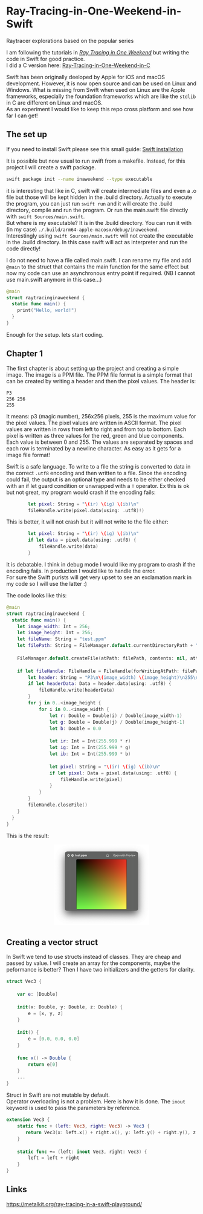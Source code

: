 # Ray-Tracing-in-One-Weekend-in-Swift
Raytracer explorations based on the popular series 

I am following the tutorials in [_Ray Tracing in One Weekend_](https://raytracing.github.io/books/RayTracingInOneWeekend.html) but writing the code in Swift for good practice.  
I did a C version here: [Ray-Tracing-in-One-Weekend-in-C](https://github.com/multitudes/Ray-Tracing-in-One-Weekend-in-C)

Swift has been originally deeloped by Apple for iOS and macOS development. However, it is now open source and can be used on Linux and Windows. What is missing from Swift when used on Linux are the Apple frameworks, especially the foundation frameworks which are like the `stdlib` in C are different on Linux and macOS.  
As an experiment I would like to keep this repo cross platform and see how far I can get! 

## The set up

If you need to install Swift please see this small guide: [Swift installation](swift.md)

It is possible but now usual to run swift from a makefile. Instead, for this project I will create a swift package.
```bash
swift package init --name inaweekend --type executable
```

it is interesting that like in C, swift will create intermediate files and even a .o file but those will be kept hidden in the .build directory. Actually to execute the program, you can just run `swift run` and it will create the .build directory, compile and run the program.
Or run the main.swift file directly with `swift Sources/main.swift`.  
But where is my executable? It is in the .build directory. You can run it with (in my case) `./.build/arm64-apple-macosx/debug/inaweekend`.  
Interestingly using `swift Sources/main.swift` will not create the executable in the .build directory. In this case swift will act as interpreter and run the code directly!

I do not need to have a file called main.swift. I can rename my file and add `@main` to the struct that contains the main function for the same effect but now my code can use an asynchronous entry point if required.  (NB I cannot use main.swift anymore in this case...)
```swift
@main
struct raytracinginaweekend {
  static func main() {
    print("Hello, world!")
  }
}
```

Enough for the setup. lets start coding.

## Chapter 1
The first chapter is about setting up the project and creating a simple image. The image is a PPM file. The PPM file format is a simple format that can be created by writing a header and then the pixel values. The header is:
```
P3
256 256
255
```
It means: p3 (magic number), 256x256 pixels, 255 is the maximum value for the pixel values. The pixel values are written in ASCII format. The pixel values are written in rows from left to right and from top to bottom. Each pixel is written as three values for the red, green and blue components. Each value is between 0 and 255. The values are separated by spaces and each row is terminated by a newline character.
As easy as it gets for a image file format!

Swift is a safe language. To write to a file the string is converted to data in the correct `.utf8` encoding and then written to a file. Since the encoding could fail, the output is an optional type and needs to be either checked with an if let guard condition or unwrapped with a `!` operator. Ex this is ok but not great, my program would crash if the encoding fails:
```swift
		let pixel: String = "\(ir) \(ig) \(ib)\n"
		fileHandle.write(pixel.data(using: .utf8)!)
```
This is better, it will not crash but it will not write to the file either:
```swift
		let pixel: String = "\(ir) \(ig) \(ib)\n"
		if let data = pixel.data(using: .utf8) {
			fileHandle.write(data)
		}
```
It is debatable. I think in debug mode I would like my program to crash if the encoding fails. In production I would like to handle the error.  
For sure the Swift purists will get very upset to see an exclamation mark in my code so I will use the latter :)

The code looks like this:
```swift
@main
struct raytracinginaweekend {
  static func main() {
    let image_width: Int = 256;
    let image_height: Int = 256;
	let fileName: String = "test.ppm"
	let filePath: String = FileManager.default.currentDirectoryPath + "/" + fileName
	
	FileManager.default.createFile(atPath: filePath, contents: nil, attributes: nil)
	
	if let fileHandle: FileHandle = FileHandle(forWritingAtPath: filePath) {
		let header: String = "P3\n\(image_width) \(image_height)\n255\n"
		if let headerData: Data = header.data(using: .utf8) {
			fileHandle.write(headerData)
		}
		for j in 0..<image_height {
			for i in 0..<image_width {
				let r: Double = Double(i) / Double(image_width-1)
				let g: Double = Double(j) / Double(image_height-1)
				let b: Double = 0.0

				let ir: Int = Int(255.999 * r)
				let ig: Int = Int(255.999 * g)
				let ib: Int = Int(255.999 * b)

				let pixel: String = "\(ir) \(ig) \(ib)\n"
				if let pixel: Data = pixel.data(using: .utf8) {
					fileHandle.write(pixel)
				}
			}
		}
		fileHandle.closeFile()
	}
  }
}
```
This is the result:
<div style="text-align: center;">
<img src="assets/hello.png" alt="hello world" style="width: 50%;display: inline-block;" />
</div>

## Creating a vector struct
In Swift we tend to use structs instead of classes. They are cheap and passed by value.
I will create an array for the components, maybe the peformance is better?
Then I have two initializers and the getters for clarity.
```swift
struct Vec3 {

	var e: [Double]

	init(x: Double, y: Double, z: Double) {
		e = [x, y, z]
	}

	init() {
		e = [0.0, 0.0, 0.0]
	}

	func x() -> Double {
		return e[0]
	}
	...
}
```
Struct in Swift are not mutable by default.  
Operator overloading is not a problem.  Here is how it is done. The `inout` keyword 
is used to pass the parameters by reference. 

```swift
extension Vec3 {
	static func + (left: Vec3, right: Vec3) -> Vec3 {
       return Vec3(x: left.x() + right.x(), y: left.y() + right.y(), z: left.z() + right.z())
    }

	static func += (left: inout Vec3, right: Vec3) {
        left = left + right
    }
}
```





## Links
https://metalkit.org/ray-tracing-in-a-swift-playground/



